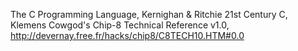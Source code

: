 The C Programming Language, Kernighan & Ritchie
21st Century C, Klemens
Cowgod's Chip-8 Technical Reference v1.0, http://devernay.free.fr/hacks/chip8/C8TECH10.HTM#0.0

